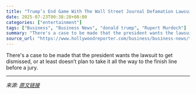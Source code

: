 ```yaml
---
title: "Trump’s End Game With The Wall Street Journal Defamation Lawsuit"
date: 2025-07-23T00:38:28+08:00
categories: ["entertainment"]
tags: ["Business", "Business News", "donald trump", "Rupert Murdoch"]
summary: "There's a case to be made that the president wants the lawsuit to get dismissed, or at least doesn’t plan to take it all the way to the finish line before a jury."
source_url: "https://www.hollywoodreporter.com/business/business-news/trump-wall-street-journal-defamation-lawsuit-1236325706/"
---
```


There's a case to be made that the president wants the lawsuit to get dismissed, or at least doesn’t plan to take it all the way to the finish line before a jury.

---

*来源: [原文链接](https://www.hollywoodreporter.com/business/business-news/trump-wall-street-journal-defamation-lawsuit-1236325706/)*
